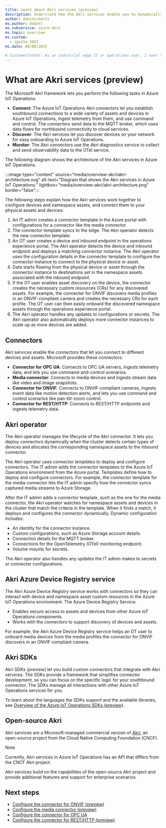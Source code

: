 ```yaml
---
title: Learn about Akri services (preview)
description: Understand how the Akri services enable you to dynamically configure and deploy Akri connectors to connect a broad variety of assets and devices to the Azure IoT Operations cluster, ingest telemetry from them, and use command and control.
author: dominicbetts
ms.author: dobett
ms.subservice: azure-akri
ms.topic: overview
ms.custom:
  - ignite-2023
ms.date: 09/08/2025

# CustomerIntent: As an industrial edge IT or operations user, I want to to understand how the Akri services enable me to discover devices and assets at the edge, and expose them as resources on a Kubernetes cluster.
---
```


# What are Akri services (preview)

The Microsoft Akri framework lets you perform the following tasks in Azure IoT Operations:

- **Connect**: The Azure IoT Operations Akri connectors let you establish southbound connections to a wide variety of assets and devices in Azure IoT Operations, ingest telemetry from them, and use command and control. The connectors send data to the MQTT broker, which uses data flows for northbound connectivity to cloud services.
- **Discover**: The Akri services let you discover devices on your network for easy onboarding to Azure IoT Operations.
- **Monitor**: The Akri connectors use the Akri diagnostics service to collect and send observability data to the OTel service.

The following diagram shows the architecture of the Akri services in Azure IoT Operations.

<!-- Art Library Source# ConceptArt-0-000-92 -->
:::image type="content" source="media/overview-akri/akri-architecture.svg" alt-text="Diagram that shows the Akri services in Azure IoT Operations." lightbox="media/overview-akri/akri-architecture.png" border="false":::

The following steps explain how the Akri services work together to configure devices and namespace assets, and connect them to your physical assets and devices:

1. An IT admin creates a connector template in the Azure portal with configurations for a connector like the media connector.
1. The connector template syncs to the edge. The Akri operator detects the new connector template.
1. An OT user creates a device and inbound endpoint in the operations experience portal. The Akri operator detects the device and inbound endpoint and deploys a matching connector instance. The Akri operator uses the configuration  details in the connector template to configure the connector instance to connect to the physical device or asset.
1. Data starts flowing from the physical device or asset through the connector instance to destinations set in the namespace assets associated with the inbound endpoint.
1. If the OT user enables asset discovery on the device, the connector creates the necessary custom resources (CRs) for any discovered assets. For example, the connector for ONVIF discovers media profiles in an ONVIF-compliant camera and creates the necessary CRs for each profile. The OT user can then easily onboard the discovered namespace assets through the operations experience portal.
1. The Akri operator handles any updates to configurations or secrets. The Akri operator also automatically deploys more connector instances to scale up as more devices are added.

## Connectors

Akri services enable the connectors that let you connect to different devices and assets. Microsoft provides these connectors:

- **Connector for OPC UA**: Connects to OPC UA servers, ingests telemetry data, and lets you use command-and-control scenarios.
- **Media connector**: Connects to media devices and ingests stream data like video and image snapshots.
- **Connector for ONVIF**: Connects to ONVIF-compliant cameras, ingests event data like motion detection alerts, and lets you use command and control scenarios like pan-tilt-zoom control.
- **Connector for REST/HTTP**: Connects to REST/HTTP endpoints and ingests telemetry data.

## Akri operator

The Akri operator manages the lifecycle of the Akri connector. It lets you deploy connectors dynamically when the cluster detects certain types of devices and allocates the corresponding namespace assets to the inbound connector.

The Akri operator uses *connector templates* to deploy and configure connectors. The IT admin adds the connector templates to the Azure IoT Operations environment from the Azure portal. Templates define how to deploy and configure connectors. For example, the connector template for the media connector lets the IT admin specify how the connector syncs captured media streams to Azure Storage.

After the IT admin adds a connector template, such as the one for the media connector, the Akri operator watches for namespace assets and devices in the cluster that match the criteria in the template. When it finds a match, it deploys and configures the connector dynamically. Dynamic configuration includes:

- An identity for the connector instance.
- Custom configurations, such as Azure Storage account details.
- Connection details for the MQTT broker.
- Connections for the OpenTelemetry (OTel) monitoring endpoint.
- Volume mounts for secrets.

The Akri operator also handles any updates the IT admin makes to secrets or connector configurations.

## Akri Azure Device Registry service

The Akri Azure Device Registry service works with connectors so they can interact with device and namespace asset custom resources in the Azure IoT Operations environment. The Azure Device Registry Service:

- Enables secure access to assets and devices from other Azure IoT Operations components.
- Works with the connectors to support discovery of devices and assets.

For example, the Akri Azure Device Registry service helps an OT user to onboard media devices from the media profiles the connector for ONVIF discovers in an ONVIF compliant camera.

## Akri SDKs

Akri SDKs (preview) let you build custom connectors that integrate with Akri services. The SDKs provide a framework that simplifies connector development, so you can focus on the specific logic for your southbound connector. The SDKs manage all interactions with other Azure IoT Operations services for you.

To learn about the languages the SDKs support and the available libraries, see [Overview of the Azure IoT Operations SDKs (preview)](../develop-edge-apps/overview-iot-operations-sdks.md).

## Open-source Akri

Akri services are a Microsoft-managed commercial version of [Akri](https://docs.akri.sh/), an open-source project from the Cloud Native Computing Foundation (CNCF).

> [!NOTE]
> Currently, Akri services in Azure IoT Operations has an API that differs from the CNCF Akri project.

Akri services build on the capabilities of the open-source Akri project and provide additional features and support for enterprise scenarios.

## Next steps

- [Configure the connector for ONVIF (preview)](howto-use-onvif-connector.md)
- [Configure the media connector (preview)](howto-use-media-connector.md)
- [Configure the connector for OPC UA](howto-configure-opc-ua.md)
- [Configure the connector for REST/HTTP (preview)](howto-use-http-connector.md)
